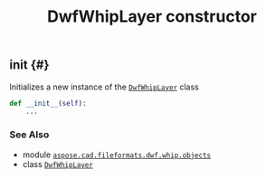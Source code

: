 ﻿---
title: DwfWhipLayer constructor
second_title: Aspose.CAD for Python via .NET API References
description: 
type: docs
weight: 10
url: /python-net/aspose.cad.fileformats.dwf.whip.objects/dwfwhiplayer/__init__/
is_root: false
---

## __init__ {#}

Initializes a new instance of the [`DwfWhipLayer`](/cad/python-net/aspose.cad.fileformats.dwf.whip.objects/dwfwhiplayer) class



```python
def __init__(self):
    ...
```





### See Also
* module [`aspose.cad.fileformats.dwf.whip.objects`](../../)
* class [`DwfWhipLayer`](/cad/python-net/aspose.cad.fileformats.dwf.whip.objects/dwfwhiplayer)
